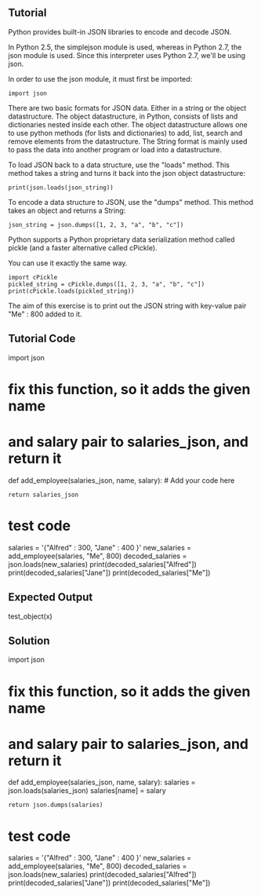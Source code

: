 Tutorial
--------

Python provides built-in JSON libraries to encode and decode JSON.

In Python 2.5, the simplejson module is used, whereas in Python 2.7, the json module is used. Since this interpreter uses Python 2.7, we'll be using json.

In order to use the json module, it must first be imported:

    import json

There are two basic formats for JSON data.  Either in a string or the object datastructure.  The object datastructure, in Python, consists of lists and dictionaries nested inside each other.  The object datastructure allows one to use python methods (for lists and dictionaries) to add, list, search and remove elements from the datastructure.  The String format is mainly used to pass the data into another program or load into a datastructure.

To load JSON back to a data structure, use the "loads" method.  This method takes a string and turns it back into the json object datastructure:

    print(json.loads(json_string))

To encode a data structure to JSON, use the "dumps" method.  This method takes an object and returns a String:

    json_string = json.dumps([1, 2, 3, "a", "b", "c"])

Python supports a Python proprietary data serialization method called pickle (and a faster alternative called cPickle).

You can use it exactly the same way.

    import cPickle
    pickled_string = cPickle.dumps([1, 2, 3, "a", "b", "c"])
    print(cPickle.loads(pickled_string))

The aim of this exercise is to print out the JSON string with key-value pair "Me" : 800 added to it.

Tutorial Code
-------------

import json

# fix this function, so it adds the given name
# and salary pair to salaries_json, and return it
def add_employee(salaries_json, name, salary):
    # Add your code here

    return salaries_json

# test code
salaries = '{"Alfred" : 300, "Jane" : 400 }'
new_salaries = add_employee(salaries, "Me", 800)
decoded_salaries = json.loads(new_salaries)
print(decoded_salaries["Alfred"])
print(decoded_salaries["Jane"])
print(decoded_salaries["Me"])

Expected Output
---------------
test_object(x)

Solution
--------

import json

# fix this function, so it adds the given name
# and salary pair to salaries_json, and return it
def add_employee(salaries_json, name, salary):
    salaries = json.loads(salaries_json)
    salaries[name] = salary

    return json.dumps(salaries)

# test code
salaries = '{"Alfred" : 300, "Jane" : 400 }'
new_salaries = add_employee(salaries, "Me", 800)
decoded_salaries = json.loads(new_salaries)
print(decoded_salaries["Alfred"])
print(decoded_salaries["Jane"])
print(decoded_salaries["Me"])
